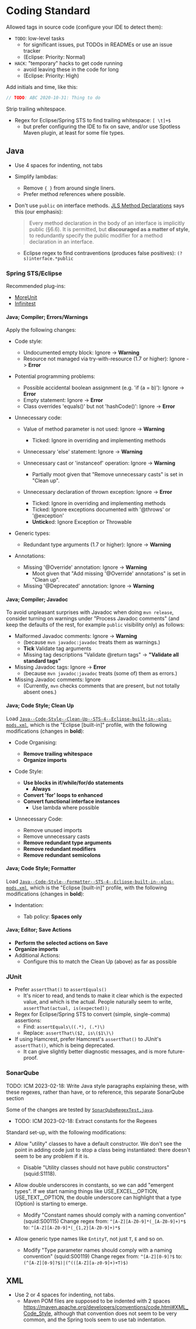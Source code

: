 Coding Standard
===============

Allowed tags in source code (configure your IDE to detect them):

- `TODO`: low-level tasks
  - for significant issues, put TODOs in READMEs or use an issue tracker
  - (Eclipse: Priority: Normal)
- `HACK`: "temporary" hacks to get code running
  - avoid leaving these in the code for long
  - (Eclipse: Priority: High)

Add initials and time, like this:

```java
// TODO: ABC 2020-10-31: Thing to do
```

Strip trailing whitespace.

- Regex for Eclipse/Spring STS to find trailing whitespace:
  `[ \t]+$`
  - but prefer configuring the IDE to fix on save, and/or use
    Spotless Maven plugin, at least for some file types.


Java
----

- Use 4 spaces for indenting, not tabs
- Simplify lambdas:
  - Remove `{ }` from around single liners.
  - Prefer method references where possible.
- Don't use `public` on interface methods.
  [JLS Method Declarations](https://docs.oracle.com/javase/specs/jls/se8/html/jls-9.html#jls-9.4)
  says this (our emphasis):

  > Every method declaration in the body of an interface is implicitly
  > public (§6.6). It is permitted, but **discouraged as a matter of style**,
  > to redundantly specify the public modifier for a method declaration in
  > an interface.

  - Eclipse regex to find contraventions (produces false positives):
    `(?s)interface.*public`


### Spring STS/Eclipse ###

Recommended plug-ins:

- [MoreUnit](https://moreunit.github.io/MoreUnit-Eclipse/)
- [Infinitest](https://infinitest.github.io/#eclipse)


#### Java; Compiler; Errors/Warnings ####

Apply the following changes:

- Code style:

  - Undocumented empty block: Ignore -> **Warning**
  - Resource not managed via try-with-resource (1.7 or higher): Ignore -> **Error**

- Potential programming problems:

  - Possible accidental boolean assignment (e.g. 'if (a = b)'): Ignore -> **Error**
  - Empty statement: Ignore -> **Error**
  - Class overrides 'equals()' but not 'hashCode()': Ignore -> **Error**

- Unnecessary code:

  - Value of method parameter is not used: Ignore -> **Warning**

    - Ticked: Ignore in overriding and implementing methods

  - Unnecessary 'else' statement: Ignore -> **Warning**
  - Unnecessary cast or 'instanceof' operation: Ignore -> **Warning**
    - Partially moot given that "Remove unnecessary casts" is set in "Clean up".
  - Unnecessary declaration of thrown exception: Ignore -> **Error**

    - Ticked: Ignore in overriding and implementing methods
    - Ticked: Ignore exceptions documented with '@throws' or '@exception'
    - **Untick**ed: Ignore Exception or Throwable

- Generic types:

  - Redundant type arguments (1.7 or higher): Ignore -> **Warning**

- Annotations:

  - Missing '@Override' annotation: Ignore -> **Warning**
    - Moot given that "Add missing '@Override' annotations" is set in "Clean up".
  - Missing '@Deprecated' annotation: Ignore -> **Warning**


#### Java; Compiler; Javadoc ####

To avoid unpleasant surprises with Javadoc when doing `mvn release`,
consider turning on warnings under "Process Javadoc comments"
(and keep the defaults of the rest, for example `public` visibility only)
as follows:

- Malformed Javadoc comments: Ignore -> **Warning**
  - (because `mvn javadoc:javadoc` treats them as warnings.)
  - **Tick** Validate tag arguments
  - Missing tag descriptions "Validate @return tags" ->
    **"Validate all standard tags"**
- Missing Javadoc tags: Ignore -> **Error**
  - (because `mvn javadoc:javadoc` treats (some of) them as errors.)
- Missing Javadoc comments: Ignore
  - (Currently, `mvn` checks comments that are present, but not totally absent
    ones.)


#### Java; Code Style; Clean Up ####

Load [`Java--Code-Style--Clean-Up--STS-4--Eclipse-built-in--plus-mods.xml`](Java--Code-Style--Clean-Up--STS-4--Eclipse-built-in--plus-mods.xml),
which is the "Eclipse [built-in]" profile, with the following modifications
(changes in **bold**):

- Code Organising:

  - **Remove trailing whitespace**
  - **Organize imports**

- Code Style:

  - **Use blocks in if/while/for/do statements**
    - **Always**
  - **Convert 'for' loops to enhanced**
  - **Convert functional interface instances**
    - Use lambda where possible

- Unnecessary Code:

  - Remove unused imports
  - Remove unnecessary casts
  - **Remove redundant type arguments**
  - **Remove redundant modifiers**
  - **Remove redundant semicolons**


#### Java; Code Style; Formatter ####

Load [`Java--Code-Style--Formatter--STS-4--Eclipse-built-in--plus-mods.xml`](Java--Code-Style--Formatter--STS-4--Eclipse-built-in--plus-mods.xml),
which is the "Eclipse [built-in]" profile, with the following modifications
(changes in **bold**):


- Indentation:

  - Tab policy: **Spaces only**


#### Java; Editor; Save Actions ####

- **Perform the selected actions on Save**
- **Organize imports**
- Additional Actions:
  - Configure this to match the Clean Up (above) as far as possible


### JUnit ###

- Prefer `assertThat()` to `assertEquals()`
  - It's nicer to read, and tends to make it clear which is the expected
    value, and which is the actual.
    People naturally seem to write, `assertThat(actual, is(expected));`
- Regex for Eclipse/Spring STS to convert (simple, single-comma) assertions:
  - Find: `assertEquals\((.*), (.*)\)`
  - Replace: `assertThat\($2, is\($1\)\)`
- If using Hamcrest, prefer Hamcrest's `assertThat()` to JUnit's `assertThat()`,
  which is being deprecated.
  - It can give slightly better diagnostic messages, and is more future-proof.


### SonarQube ###

TODO: ICM 2023-02-18: Write Java style paragraphs explaining these, with these regexes, rather than have, or to reference, this separate SonarQube section

Some of the changes are tested by
[`SonarQubeRegexTest.java`](src/test/java/org/ayeseeem/qa/SonarQubeRegexTest.java).

- TODO: ICM 2023-02-18: Extract constants for the Regexes

Standard set-up, with the following modifications:

- Allow "utility" classes to have a default constructor.
  We don't see the point in adding code just to stop a class being instantiated:
  there doesn't seem to be any problem if it is.

  - Disable "Utility classes should not have public constructors" (squid:S1118).

- Allow double underscores in constants, so we can add "emergent types".
  If we start naming things like USE_EXCEL__OPTION, USE_TEXT__OPTION,
  the double underscore can highlight that a type (Option) is starting to emerge.

  - Modify "Constant names should comply with a naming convention" (squid:S00115)
    Change regex from:
    `^[A-Z][A-Z0-9]*(_[A-Z0-9]+)*$`
    to:
    `^[A-Z][A-Z0-9]*(_{1,2}[A-Z0-9]+)*$`

- Allow generic type names like `EntityT`, not just `T`, `E` and so on.

  - Modify "Type parameter names should comply with a naming convention" (squid:S00119)
    Change regex from:
    `^[A-Z][0-9]?$`
    to:
    `(^[A-Z][0-9]?$)|(^(([A-Z][a-z0-9]+)+T)$)`


XML
---

- Use 2 or 4 spaces for indenting, not tabs.
  - Maven POM files are supposed to be indented with 2 spaces
    <https://maven.apache.org/developers/conventions/code.html#XML_Code_Style>,
    although that convention does not seem to be very common, and the
    Spring tools seem to use tab indentation.

